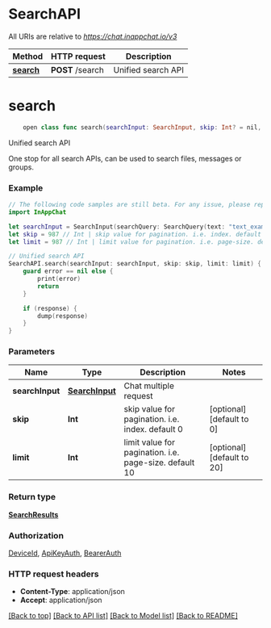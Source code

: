 # SearchAPI

All URIs are relative to *https://chat.inappchat.io/v3*

Method | HTTP request | Description
------------- | ------------- | -------------
[**search**](SearchAPI.md#search) | **POST** /search | Unified search API


# **search**
```swift
    open class func search(searchInput: SearchInput, skip: Int? = nil, limit: Int? = nil, completion: @escaping (_ data: SearchResults?, _ error: Error?) -> Void)
```

Unified search API

One stop for all search APIs, can be used to search files, messages or groups.

### Example
```swift
// The following code samples are still beta. For any issue, please report via http://github.com/OpenAPITools/openapi-generator/issues/new
import InAppChat

let searchInput = SearchInput(searchQuery: SearchQuery(text: "text_example", threadId: "threadId_example", channelQuery: ChannelQuery(joined: true, groupType: "groupType_example")), resultCategories: ["resultCategories_example"]) // SearchInput | Chat multiple request
let skip = 987 // Int | skip value for pagination. i.e. index. default 0 (optional) (default to 0)
let limit = 987 // Int | limit value for pagination. i.e. page-size. default 10 (optional) (default to 20)

// Unified search API
SearchAPI.search(searchInput: searchInput, skip: skip, limit: limit) { (response, error) in
    guard error == nil else {
        print(error)
        return
    }

    if (response) {
        dump(response)
    }
}
```

### Parameters

Name | Type | Description  | Notes
------------- | ------------- | ------------- | -------------
 **searchInput** | [**SearchInput**](SearchInput.md) | Chat multiple request | 
 **skip** | **Int** | skip value for pagination. i.e. index. default 0 | [optional] [default to 0]
 **limit** | **Int** | limit value for pagination. i.e. page-size. default 10 | [optional] [default to 20]

### Return type

[**SearchResults**](SearchResults.md)

### Authorization

[DeviceId](../README.md#DeviceId), [ApiKeyAuth](../README.md#ApiKeyAuth), [BearerAuth](../README.md#BearerAuth)

### HTTP request headers

 - **Content-Type**: application/json
 - **Accept**: application/json

[[Back to top]](#) [[Back to API list]](../README.md#documentation-for-api-endpoints) [[Back to Model list]](../README.md#documentation-for-models) [[Back to README]](../README.md)

